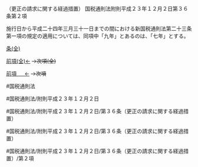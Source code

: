 （更正の請求に関する経過措置）
国税通則法附則平成２３年１２月２日第３６条第２項

施行日から平成二十四年三月三十一日までの間における新国税通則法第二十三条第一項の規定の適用については、同項中「九年」とあるのは、「七年」とする。

[条(全)](国税通則法＿＿＿＿附則平成２３年１２月２日第３６条_.md)

[前項(全)←](国税通則法＿＿＿＿附則平成２３年１２月２日第３６条第１項_.md)  ~~→次項(全)~~

[前項 　 ←](国税通則法＿＿＿＿附則平成２３年１２月２日第３６条第１項.md)  ~~→次項~~



#国税通則法

#国税通則法/附則平成２３年１２月２日

#国税通則法/附則平成２３年１２月２日/第３６条（更正の請求に関する経過措置）

#国税通則法/附則平成２３年１２月２日/第３６条（更正の請求に関する経過措置）

#国税通則法/附則平成２３年１２月２日/第３６条（更正の請求に関する経過措置）/第２項

